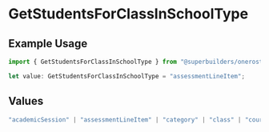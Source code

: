 # GetStudentsForClassInSchoolType

## Example Usage

```typescript
import { GetStudentsForClassInSchoolType } from "@superbuilders/oneroster/models/operations";

let value: GetStudentsForClassInSchoolType = "assessmentLineItem";
```

## Values

```typescript
"academicSession" | "assessmentLineItem" | "category" | "class" | "course" | "demographics" | "enrollment" | "gradingPeriod" | "lineItem" | "org" | "resource" | "result" | "scoreScale" | "student" | "teacher" | "term" | "user" | "componentResource" | "courseComponent"
```